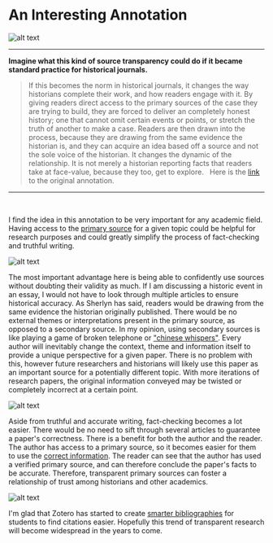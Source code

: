 # An Interesting Annotation

![alt text](http://www.picserver.org/images/highway/phrases/open-source.jpg "Logo Title Text 1")

***
**Imagine what this kind of source transparency could do if it became standard practice for historical journals.**

> If this becomes the norm in historical journals, it changes the way historians complete their work, and how readers engage with it. By giving readers direct access to the primary sources of the case they are trying to build, they are forced to deliver an completely honest history; one that cannot omit certain events or points, or stretch the truth of another to make a case. Readers are then drawn into the process, because they are drawing from the same evidence the historian is, and they can acquire an idea based off a source and not the sole voice of the historian. It changes the dynamic of the relationship. It is not merely a historian reporting facts that readers take at face-value, because they too, get to explore.
&nbsp;
> Here is the [link](https://hyp.is/EJGWbFYHEeiFfD8om_WIGA/www.trevorowens.org/2008/03/sunrise-on-methodology-and-radical-transparency-of-sources-in-historical-writing/) to the original annotation.
***
&nbsp;

I find the idea in this annotation to be very important for any academic field. Having access to the [primary source](https://hyp.is/Mv6Ullr1EeiKbEtrRmjvBQ/www.otis.edu/library/using-primary-secondary-sources) for a given topic could be helpful for research purposes and could greatly simplify the process of fact-checking and truthful writing. 

![alt text](https://c1.staticflickr.com/3/2567/4069633668_047106f522_b.jpg "Logo Title Text 1")

The most important advantage here is being able to confidently use sources without doubting their validity as much. If I am discussing a historic event in an essay, I would not have to look through multiple articles to ensure historical accuracy. As Sherlyn has said, readers would be drawing from the same evidence the historian originally published. There would be no external themes or interpretations present in the primary source, as opposed to a secondary source. In my opinion, using secondary sources is like playing a game of broken telephone or ["chinese whispers"](https://www.collinsdictionary.com/dictionary/english/chinese-whispers). Every author will inevitably change the context, theme and information itself to provide a unique perspective for a given paper. There is no problem with this, however future researchers and historians will likely use this paper as an important source for a potentially different topic. With more iterations of research papers, the original information conveyed may be twisted or completely incorrect at a certain point.

![alt text](https://kidspot.co.nz/wp-content/uploads/2016/07/00000-40.jpg "Logo Title Text 1")

Aside from truthful and accurate writing, fact-checking becomes a lot easier. There would be no need to sift through several articles to guarantee a paper's correctness. There is a benefit for both the author and the reader. The author has access to a primary source, so it becomes easier for them to use the [correct information](https://hyp.is/0oPs0lr1EeiLXeelOzzG6g/www.archives.gov/education/history-in-the-raw.html). The reader can see that the author has used a verified primary source, and can therefore conclude the paper's facts to be accurate. Therefore, transparent primary sources can foster a relationship of trust among historians and other academics. 

![alt text](https://upload.wikimedia.org/wikipedia/commons/3/31/Webcomic_xkcd_-_Wikipedian_protester.png "Logo Title Text 1")

I'm glad that Zotero has started to create [smarter bibliographies](https://hyp.is/NQ4u8FrWEeix8fvNjg-mIw/www.zotero.org/blog/bibliographies-and-syllabi-just-got-smarter/) for students to find citations easier. Hopefully this trend of transparent research will become widespread in the years to come.







